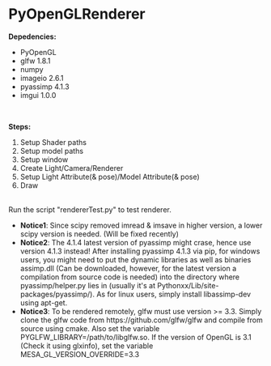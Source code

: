 # PyOpenGLRenderer

<b>Depedencies:</b>
<ul>
<li>PyOpenGL</li>
<li>glfw 1.8.1</li>
<li>numpy</li>
<li>imageio 2.6.1</li>
<li>pyassimp 4.1.3</li>
<li>imgui 1.0.0</li>
</ul>	
<br />

<b>Steps:</b>
<ol>
<li>Setup Shader paths</li>
<li>Setup model paths</li>
<li>Setup window</li>
<li>Create Light/Camera/Renderer</li>
<li>Setup Light Attribute(& pose)/Model Attribute(& pose)</li>
<li>Draw</li>
</ol>
 
<br />
Run the script "rendererTest.py" to test renderer.<br />

<ul>
<li><b>Notice1</b>: Since scipy removed imread & imsave in higher version, a lower scipy version is needed. (Will be fixed recently)</li>
<li><b>Notice2</b>: The 4.1.4 latest version of pyassimp might crase, hence use version 4.1.3 instead! After installing pyassimp 4.1.3 via pip, for windows users, you might need to put the dynamic libraries as well as binaries assimp.dll (Can be downloaded, however, for the latest version a compilation from source code is needed) into the directory where pyassimp/helper.py lies in (usually it's at Pythonxx/Lib/site-packages/pyassimp/). As for linux users, simply install libassimp-dev using apt-get.</li>
<li><b>Notice3</b>: To be rendered remotely, glfw must use version >= 3.3. Simply clone the glfw code from https://github.com/glfw/glfw and compile from source using cmake. Also set the variable PYGLFW_LIBRARY=/path/to/libglfw.so. If the version of OpenGL is 3.1 (Check it using glxinfo), set the variable MESA_GL_VERSION_OVERRIDE=3.3 </li>
</ul>